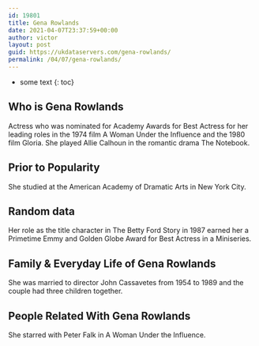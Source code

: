 ```yaml
---
id: 19801
title: Gena Rowlands
date: 2021-04-07T23:37:59+00:00
author: victor
layout: post
guid: https://ukdataservers.com/gena-rowlands/
permalink: /04/07/gena-rowlands/
---
```


* some text
{: toc}


## Who is Gena Rowlands



Actress who was nominated for Academy Awards for Best Actress for her leading roles in the 1974 film A Woman Under the Influence and the 1980 film Gloria. She played Allie Calhoun in the romantic drama The Notebook.

                
                
                
## Prior to Popularity



She studied at the American Academy of Dramatic Arts in New York City.

                
                
                
## Random data



Her role as the title character in The Betty Ford Story in 1987 earned her a Primetime Emmy and Golden Globe Award for Best Actress in a Miniseries.

                
                
                
## Family & Everyday Life of Gena Rowlands



She was married to director John Cassavetes from 1954 to 1989 and the couple had three children together.

                
                
                
## People Related With Gena Rowlands



She starred with Peter Falk in A Woman Under the Influence.

                
              
            
          
          
          